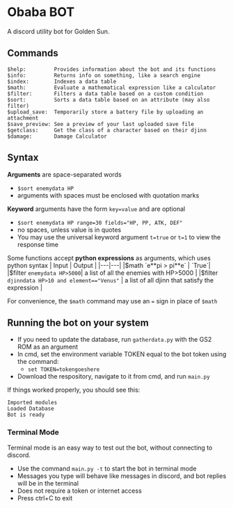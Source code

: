 # Obaba BOT
A discord utility bot for Golden Sun.

## Commands
```
$help:         Provides information about the bot and its functions
$info:         Returns info on something, like a search engine
$index:        Indexes a data table
$math:         Evaluate a mathematical expression like a calculator
$filter:       Filters a data table based on a custom condition
$sort:         Sorts a data table based on an attribute (may also filter)
$upload_save:  Temporarily store a battery file by uploading an attachment
$save_preview: See a preview of your last uploaded save file
$getclass:     Get the class of a character based on their djinn
$damage:       Damage Calculator
```
## Syntax
**Arguments** are space-separated words
 - `$sort enemydata HP`
 - arguments with spaces must be enclosed with quotation marks
 
**Keyword** arguments have the form `key=value` and are optional
 - `$sort enemydata HP range=30 fields="HP, PP, ATK, DEF"`
 - no spaces, unless value is in quotes
 - You may use the universal keyword argument `t=true` or `t=1` to view the response time
 
Some functions accept **python expressions** as arguments, which uses python syntax
| Input | Output |
|---|---|
|$math `e**pi > pi**e` | `True`|
|$filter `enemydata HP>5000`|  a list of all the enemies with HP>5000 |
|$filter `djinndata HP>10 and element=="Venus"` | a list of all djinn that satisfy the expression |
 
For convenience, the `$math` command may use an `=` sign in place of `$math `

## Running the bot on your system
 - If you need to update the database, run `gatherdata.py` with the GS2 ROM as an argument
 - In cmd, set the environment variable TOKEN equal to the bot token using the command:
   - `set TOKEN=tokengoeshere`
 - Download the respository, navigate to it from cmd, and run `main.py`
 
If things worked properly, you should see this:
```
Imported modules
Loaded Database
Bot is ready
```
### Terminal Mode
Terminal mode is an easy way to test out the bot, without connecting to discord.
 - Use the command `main.py -t` to start the bot in terminal mode
 - Messages you type will behave like messages in discord, and bot replies will be in the terminal
 - Does not require a token or internet access
 - Press ctrl+C to exit
